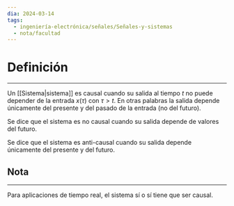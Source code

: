 ```yaml
---
dia: 2024-03-14
tags:
  - ingeniería-electrónica/señales/Señales-y-sistemas
  - nota/facultad
---
```

# Definición
---
Un [[Sistema|sistema]] es causal cuando su salida al tiempo $t$ no puede depender de la entrada $x(\tau)$ con $\tau > t$. En otras palabras la salida depende únicamente del presente y del pasado de la entrada (no del futuro). 

Se dice que el sistema es no causal cuando su salida depende de valores del futuro.

Se dice que el sistema es anti-causal cuando su salida depende únicamente del presente y del futuro.

## Nota
---
Para aplicaciones de tiempo real, el sistema sí o sí tiene que ser causal.


